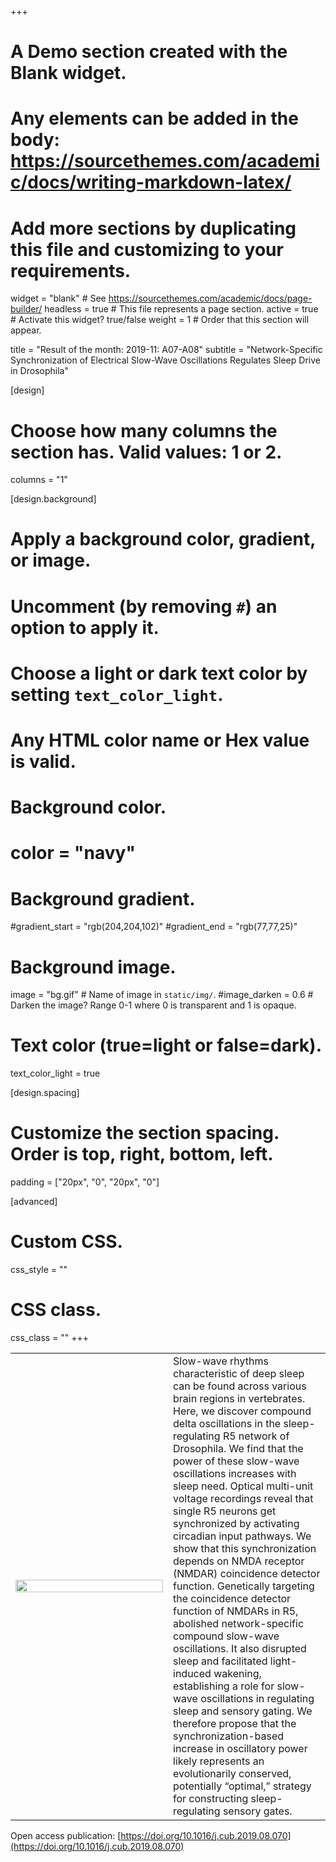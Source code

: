 +++
# A Demo section created with the Blank widget.
# Any elements can be added in the body: https://sourcethemes.com/academic/docs/writing-markdown-latex/
# Add more sections by duplicating this file and customizing to your requirements.

widget = "blank"  # See https://sourcethemes.com/academic/docs/page-builder/
headless = true  # This file represents a page section.
active = true  # Activate this widget? true/false
weight = 1  # Order that this section will appear.

title = "Result of the month: 2019-11: A07-A08"
subtitle = "Network-Specific Synchronization of Electrical Slow-Wave Oscillations Regulates Sleep Drive in Drosophila"

[design]
  # Choose how many columns the section has. Valid values: 1 or 2.
  columns = "1"

[design.background]
  # Apply a background color, gradient, or image.
  #   Uncomment (by removing `#`) an option to apply it.
  #   Choose a light or dark text color by setting `text_color_light`.
  #   Any HTML color name or Hex value is valid.

  # Background color.
  # color = "navy"
  
  # Background gradient.
  #gradient_start = "rgb(204,204,102)"
  #gradient_end = "rgb(77,77,25)"
  
  # Background image.
   image = "bg.gif"  # Name of image in `static/img/`.
   #image_darken = 0.6  # Darken the image? Range 0-1 where 0 is transparent and 1 is opaque.

  # Text color (true=light or false=dark).
  text_color_light = true

[design.spacing]
  # Customize the section spacing. Order is top, right, bottom, left.
  padding = ["20px", "0", "20px", "0"]

[advanced]
 # Custom CSS. 
 css_style = ""
 
 # CSS class.
 css_class = ""
+++



<table id="Main table" style="background-color:rgba(0, 0, 25, 0);border-collapse: collapse;">
<tr ></tr>
  <tr >
    <td width = "50%"><img src = "RG/sleepfly.png",  width= "100%" ></td>
    <td>Slow-wave rhythms characteristic of deep sleep can be found across various brain regions in vertebrates. Here, we discover compound delta oscillations in the sleep-regulating R5 network of Drosophila. We find that the power of these slow-wave oscillations increases with sleep need. Optical multi-unit voltage recordings reveal that single R5 neurons get synchronized by activating circadian input pathways. We show that this synchronization depends on NMDA receptor (NMDAR) coincidence detector function. Genetically targeting the coincidence detector function of NMDARs in R5, abolished network-specific compound slow-wave oscillations. It also disrupted sleep and facilitated light-induced wakening, establishing a role for slow-wave oscillations in regulating sleep and sensory gating. We therefore propose that the synchronization-based increase in oscillatory power likely represents an evolutionarily conserved, potentially “optimal,” strategy for constructing sleep-regulating sensory gates.</td> 
    
  </tr>
  </table>
  


Open access publication: [https://doi.org/10.1016/j.cub.2019.08.070](https://doi.org/10.1016/j.cub.2019.08.070)
